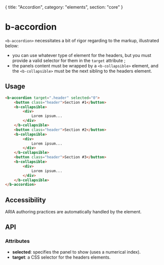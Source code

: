 {
  title: "Accordion",
  category: "elements",
  section: "core"
}

# b-accordion

`<b-accordion>` necessitates a bit of rigor regarding to the markup, illustrated below: 

- you can use whatever type of element for the headers, but you must provide a valid selector for them in the `target` attribute ;
- the panels content must be wrapped by a `<b-collapsible>` element, and the `<b-collapsible>` must be the next sibling to the headers element.

## Usage

``` html
<b-accordion target=".header" selected="0">
    <button class="header">Section #1</button>
    <b-collapsible>
        <div>
            Lorem ipsum...
        </div>
    </b-collapsible>
    <button class="header">Section #2</button>
    <b-collapsible>
        <div>
            Lorem ipsum...
        </div>
    </b-collapsible>
    <button class="header">Section #3</button>
    <b-collapsible>
        <div>
            Lorem ipsum...
        </div>
    </b-collapsible>
</b-accordion>
```

## Accessibility

ARIA authoring practices are automatically handled by the element.

## API

### Attributes
- __selected__: specifies the panel to show (uses a numerical index).
- __target__: a CSS selector for the headers elements.


